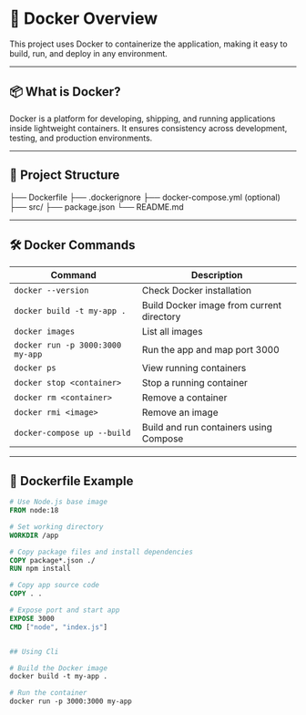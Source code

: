 # 🐳 Docker Overview

This project uses Docker to containerize the application, making it easy to build, run, and deploy in any environment.

---

## 📦 What is Docker?

Docker is a platform for developing, shipping, and running applications inside lightweight containers. It ensures consistency across development, testing, and production environments.

---

## 📁 Project Structure

├── Dockerfile
├── .dockerignore
├── docker-compose.yml (optional)
├── src/
├── package.json
└── README.md




---

## 🛠️ Docker Commands

| Command | Description |
|--------|-------------|
| `docker --version` | Check Docker installation |
| `docker build -t my-app .` | Build Docker image from current directory |
| `docker images` | List all images |
| `docker run -p 3000:3000 my-app` | Run the app and map port 3000 |
| `docker ps` | View running containers |
| `docker stop <container>` | Stop a running container |
| `docker rm <container>` | Remove a container |
| `docker rmi <image>` | Remove an image |
| `docker-compose up --build` | Build and run containers using Compose |

---

## 📄 Dockerfile Example

```Dockerfile
# Use Node.js base image
FROM node:18

# Set working directory
WORKDIR /app

# Copy package files and install dependencies
COPY package*.json ./
RUN npm install

# Copy app source code
COPY . .

# Expose port and start app
EXPOSE 3000
CMD ["node", "index.js"]


## Using Cli

# Build the Docker image
docker build -t my-app .

# Run the container
docker run -p 3000:3000 my-app
